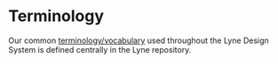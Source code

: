 # Terminology

Our common [terminology/vocabulary](https://github.com/lyne-design-system/lyne/blob/master/docs/TERMINOLOGY.md) used throughout the Lyne Design System is defined centrally in the Lyne repository.
